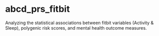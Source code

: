 # abcd_prs_fitbit
Analyzing the statistical associations between fitbit variables (Activity &amp; Sleep), polygenic risk scores, and mental health outcome measures.
